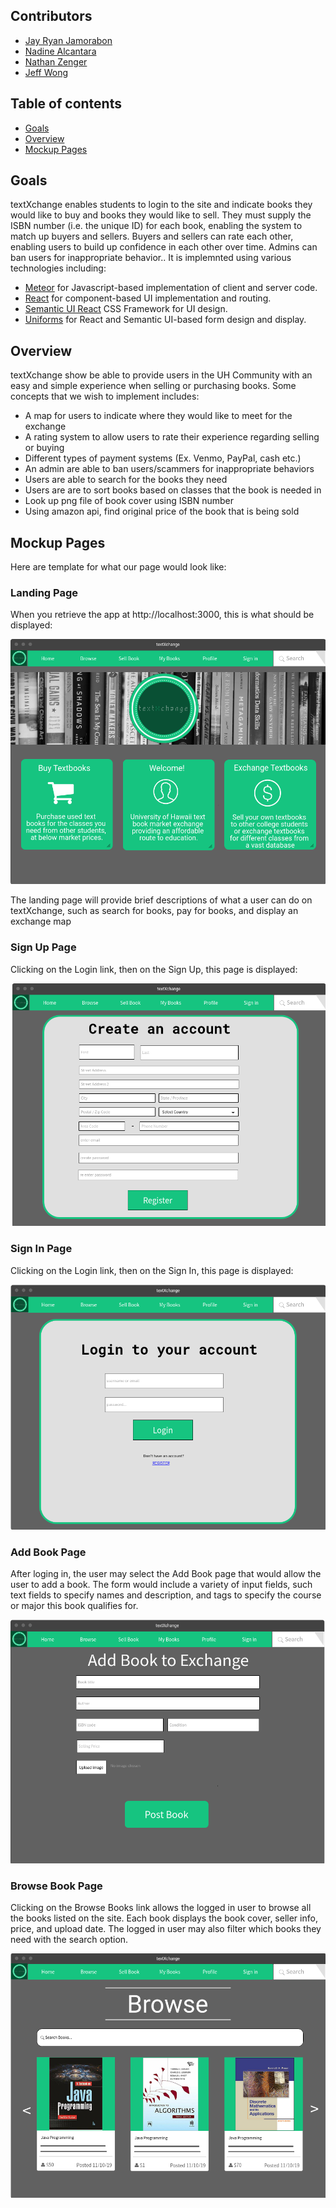 ## Contributors
* [Jay Ryan Jamorabon](https://jayryanj.github.io/)
* [Nadine Alcantara](https://nadine-alcantara.github.io/)
* [Nathan Zenger](https://nzenger.github.io/)
* [Jeff Wong](https://jeff-yc-wong.github.io/)

## Table of contents

* [Goals](#goals)
* [Overview](#overview)
* [Mockup Pages](#mockup-pages)

## Goals 

textXchange enables students to login to the site and indicate books they would like to buy and books they would like to sell. They must supply the ISBN number (i.e. the unique ID) for each book, enabling the system to match up buyers and sellers. Buyers and sellers can rate each other, enabling users to build up confidence in each other over time. Admins can ban users for inappropriate behavior.. It is implemnted using various technologies including:

* [Meteor](https://www.meteor.com/) for Javascript-based implementation of client and server code. 
* [React](https://reactjs.org/) for component-based UI implementation and routing.
* [Semantic UI React](https://react.semantic-ui.com/) CSS Framework for UI design.
* [Uniforms](https://uniforms.tools/) for React and Semantic UI-based form design and display.

## Overview

textXchange show be able to provide users in the UH Community with an easy and simple experience when selling or purchasing books. Some concepts that we wish to implement includes:

* A map for users to indicate where they would like to meet for the exchange
* A rating system to allow users to rate their experience regarding selling or buying
* Different types of payment systems (Ex. Venmo, PayPal, cash etc.)
* An admin are able to ban users/scammers for inappropriate behaviors
* Users are able to search for the books they need
* Users are are to sort books based on classes that the book is needed in
* Look up png file of book cover using ISBN number
* Using amazon api, find original price of the book that is being sold

## Mockup Pages

Here are template for what our page would look like:

### Landing Page

When you retrieve the app at http://localhost:3000, this is what should be displayed:

![](Mockup/Landing.png)

The landing page will provide brief descriptions of what a user can do on textXchange, such as search for books, pay for books, and display an exchange map

### Sign Up Page

Clicking on the Login link, then on the Sign Up, this page is displayed:


![](Mockup/SignUp.png)

### Sign In Page

Clicking on the Login link, then on the Sign In, this page is displayed:

![](Mockup/SignIn.png)

### Add Book Page

After loging in, the user may select the Add Book page that would allow the user to add a book. The form would include a variety of input fields, such text fields to specify names and description, and tags to specify the course or major this book qualifies for.

![](Mockup/AddBook.png)

### Browse Book Page

Clicking on the Browse Books link allows the logged in user to browse all the books listed on the site. Each book displays the book cover, seller info, price, and upload date. The logged in user may also filter which books they need with the search option.

![](Mockup/Browse.png)
